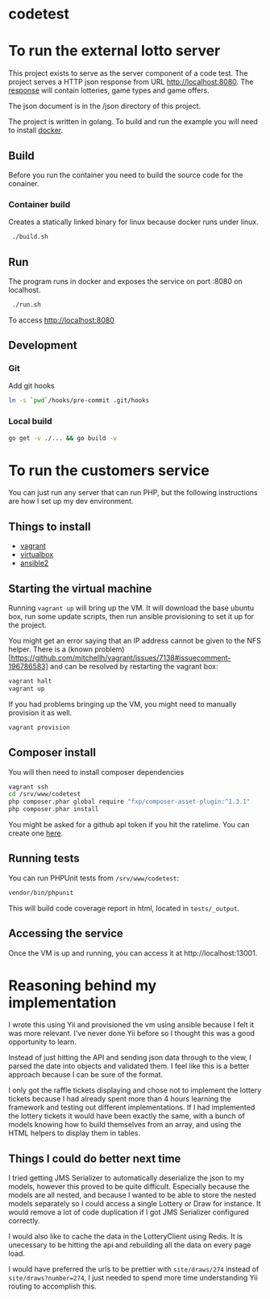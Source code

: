 # codetest

# To run the external lotto server

This project exists to serve as the server component of a code test. The project serves a HTTP json response from URL [http://localhost:8080](http://localhost:8080). The [response](json/response.json) will contain lotteries, game types and game offers.

The json document is in the /json directory of this project.

The project is written in golang. To build and run the example you will need to install [docker](https://docs.docker.com/engine/installation/).

## Build
Before you run the container you need to build the source code for the conainer.

### Container build

Creates a statically linked binary for linux because docker runs under linux.

```bash
 ./build.sh
```

## Run
The program runs in docker and exposes the service on port :8080 on localhost.

```bash
 ./run.sh
```

To access [http://localhost:8080](http://localhost:8080)

## Development

### Git 
Add git hooks
```bash
ln -s `pwd`/hooks/pre-commit .git/hooks
```

### Local build

```bash
go get -v ./... && go build -v
```

# To run the customers service

You can just run any server that can run PHP, but the following instructions are how I set up my dev environment.

## Things to install
* [vagrant](https://www.vagrantup.com/docs/installation/)
* [virtualbox](https://www.virtualbox.org/manual/ch02.html)
* [ansible2](https://docs.ansible.com/ansible/latest/intro_installation.html)

## Starting the virtual machine
Running `vagrant up` will bring up the VM. It will download the base ubuntu box, run some update scripts,
then run ansible provisioning to set it up for the project.

You might get an error saying that an IP address cannot be given to the NFS helper. There is a 
(known problem)[https://github.com/mitchellh/vagrant/issues/7138#issuecomment-196786583] and can be resolved
by restarting the vagrant box:

```bash
vagrant halt
vagrant up
```

If you had problems bringing up the VM, you might need to manually provision it as well. 

```bash
vagrant provision
```

## Composer install
You will then need to install composer dependencies

```bash
vagrant ssh
cd /srv/www/codetest
php composer.phar global require "fxp/composer-asset-plugin:^1.3.1"
php composer.phar install
```
You might be asked for a github api token if you hit the ratelime. You can create one
[here](https://github.com/settings/tokens/new?scopes=repo).

## Running tests
You can run PHPUnit tests from `/srv/www/codetest`:

```bash
vendor/bin/phpunit
```

This will build code coverage report in html, located in `tests/_output`.


## Accessing the service

Once the VM is up and running, you can access it at http://localhost:13001.


# Reasoning behind my implementation

I wrote this using Yii and provisioned the vm using ansible because I felt it was more relevant.
I've never done Yii before so I thought this was a good opportunity to learn.

Instead of just hitting the API and sending json data through to the view, I parsed the date into objects
and validated them. I feel like this is a better approach because I can be sure of the format.

I only got the raffle tickets displaying and chose not to implement the lottery tickets because
I had already spent more than 4 hours learning the framework and testing out different implementations.
If I had implemented the lottery tickets it would have been exactly the same, with a bunch of models
knowing how to build themselves from an array, and using the HTML helpers to display them in tables.

## Things I could do better next time

I tried getting JMS Serializer to automatically deserialize the json to my models, however this
proved to be quite difficult. Especially because the models are all nested, and because I wanted
to be able to store the nested models separately so I could access a single Lottery or Draw for instance.
It would remove a lot of code duplication if I got JMS Serializer configured correctly.

I would also like to cache the data in the LotteryClient using Redis. It is unecessary to be
hitting the api and rebuilding all the data on every page load.

I would have preferred the urls to be prettier with `site/draws/274` instead of `site/draws?number=274`,
I just needed to spend more time understanding Yii routing to accomplish this.
